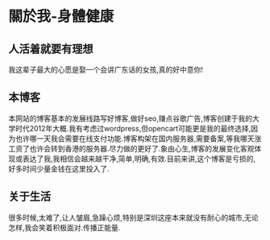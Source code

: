# 關於我-身體健康

## 人活着就要有理想

我这辈子最大的心愿是娶一个会讲广东话的女孩,真的好中意你!

## 本博客

本网站的博客基本的发展线路写好博客,做好seo,赚点谷歌广告,博客创建于我的大学时代2012年大概.我有考虑过wordpress,但opencart可能更是我的最终选择,因为也许哪一天我会需要在线支付功能.博客构架在国内服务器,需要备案,等我哪天涨工资了也许会转到香港的服务器.尽力做的更好了.象由心生,博客的发展变化客观体现或表达了我,我相信会越来越干净,简单,明确,有效.目前来讲,这个博客是亏损的,好多时间少量金钱在这里投入了.

## 关于生活

很多时候,太难了,让人皱眉,急躁心烦,特别是深圳这座本来就没有耐心的城市,无论怎样,我会笑着积极面对.传播正能量.

